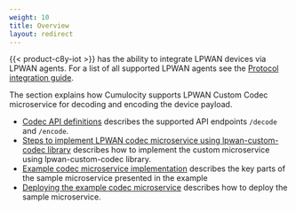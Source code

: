 ```yaml
---
weight: 10
title: Overview
layout: redirect
---
```


{{< product-c8y-iot >}} has the ability to integrate LPWAN devices via LPWAN agents.
For a list of all supported LPWAN agents see the [Protocol integration guide](../overview/).

The section explains how Cumulocity supports LPWAN Custom Codec microservice for decoding and encoding the device payload.

* [Codec API definitions](#codec-api-definition) describes the supported API endpoints `/decode` and `/encode`.
* [Steps to implement LPWAN codec microservice using lpwan-custom-codec library](#steps-to-implement-custom-codec-microservice) describes how to implement the custom microservice using lpwan-custom-codec library.
* [Example codec microservice implementation](#sample-codec-microservice-implementation) describes the key parts of the sample microservice presented in the example
* [Deploying the example codec microservice](#deploying-the-example-codec-microservice) describes how to deploy the sample microservice.
